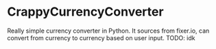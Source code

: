 # CrappyCurrencyConverter
Really simple currency converter in Python. It sources from fixer.io, can convert from currency to currency based on user input. 
TODO: idk
